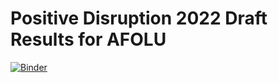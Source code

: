 # Positive Disruption 2022 Draft Results for AFOLU

[![Binder](https://mybinder.org/badge_logo.svg)](https://mybinder.org/v2/gh/Epic-Institute/positive-disruption-afolu/HEAD)
